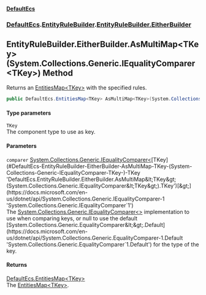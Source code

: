 #### [DefaultEcs](./index.md 'index')
### [DefaultEcs](./DefaultEcs.md 'DefaultEcs').[EntityRuleBuilder](./DefaultEcs-EntityRuleBuilder.md 'DefaultEcs.EntityRuleBuilder').[EntityRuleBuilder.EitherBuilder](./DefaultEcs-EntityRuleBuilder-EitherBuilder.md 'DefaultEcs.EntityRuleBuilder.EitherBuilder')
## EntityRuleBuilder.EitherBuilder.AsMultiMap&lt;TKey&gt;(System.Collections.Generic.IEqualityComparer&lt;TKey&gt;) Method
Returns an [EntitiesMap&lt;TKey&gt;](./DefaultEcs-EntitiesMap-TKey-.md 'DefaultEcs.EntitiesMap&lt;TKey&gt;') with the specified rules.  
```csharp
public DefaultEcs.EntitiesMap<TKey> AsMultiMap<TKey>(System.Collections.Generic.IEqualityComparer<TKey> comparer);
```
#### Type parameters
<a name='DefaultEcs-EntityRuleBuilder-EitherBuilder-AsMultiMap-TKey-(System-Collections-Generic-IEqualityComparer-TKey-)-TKey'></a>
`TKey`  
The component type to use as key.  
  
#### Parameters
<a name='DefaultEcs-EntityRuleBuilder-EitherBuilder-AsMultiMap-TKey-(System-Collections-Generic-IEqualityComparer-TKey-)-comparer'></a>
`comparer` [System.Collections.Generic.IEqualityComparer&lt;](https://docs.microsoft.com/en-us/dotnet/api/System.Collections.Generic.IEqualityComparer-1 'System.Collections.Generic.IEqualityComparer`1')[TKey](#DefaultEcs-EntityRuleBuilder-EitherBuilder-AsMultiMap-TKey-(System-Collections-Generic-IEqualityComparer-TKey-)-TKey 'DefaultEcs.EntityRuleBuilder.EitherBuilder.AsMultiMap&lt;TKey&gt;(System.Collections.Generic.IEqualityComparer&lt;TKey&gt;).TKey')[&gt;](https://docs.microsoft.com/en-us/dotnet/api/System.Collections.Generic.IEqualityComparer-1 'System.Collections.Generic.IEqualityComparer`1')  
The [System.Collections.Generic.IEqualityComparer&lt;&gt;](https://docs.microsoft.com/en-us/dotnet/api/System.Collections.Generic.IEqualityComparer-1 'System.Collections.Generic.IEqualityComparer`1') implementation to use when comparing keys, or null to use the default [System.Collections.Generic.EqualityComparer&lt;&gt;.Default](https://docs.microsoft.com/en-us/dotnet/api/System.Collections.Generic.EqualityComparer-1.Default 'System.Collections.Generic.EqualityComparer`1.Default') for the type of the key.  
  
#### Returns
[DefaultEcs.EntitiesMap&lt;](./DefaultEcs-EntitiesMap-TKey-.md 'DefaultEcs.EntitiesMap&lt;TKey&gt;')[TKey](#DefaultEcs-EntityRuleBuilder-EitherBuilder-AsMultiMap-TKey-(System-Collections-Generic-IEqualityComparer-TKey-)-TKey 'DefaultEcs.EntityRuleBuilder.EitherBuilder.AsMultiMap&lt;TKey&gt;(System.Collections.Generic.IEqualityComparer&lt;TKey&gt;).TKey')[&gt;](./DefaultEcs-EntitiesMap-TKey-.md 'DefaultEcs.EntitiesMap&lt;TKey&gt;')  
The [EntitiesMap&lt;TKey&gt;](./DefaultEcs-EntitiesMap-TKey-.md 'DefaultEcs.EntitiesMap&lt;TKey&gt;').  
